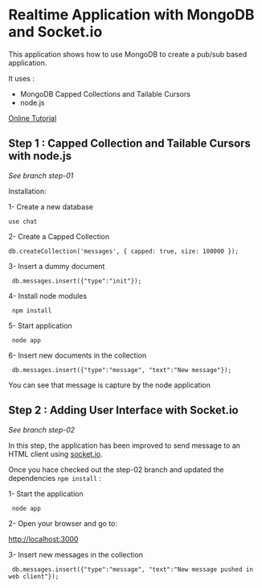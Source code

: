 # Realtime Application with MongoDB and Socket.io

This application shows how to use MongoDB to create a pub/sub based application.

It uses :

 * MongoDB Capped Collections and Tailable Cursors
 * node.js

[Online Tutorial](http://tgrall.github.io/blog/2015/01/12/how-to-create-a-pub-slash-sub-application-with-mongodb-introduction/)

## Step 1 : Capped Collection and Tailable Cursors with node.js

*See branch step-01*

Installation:

1- Create a new database

  `` use chat ``  



2- Create a Capped Collection

`` db.createCollection('messages', { capped: true, size: 100000 }); ``



3- Insert a dummy document


`` db.messages.insert({"type":"init"});``


4- Install node modules

`` npm install``


5- Start application

`` node app``

6- Insert new documents in the collection

`` db.messages.insert({"type":"message", "text":"New message"});``

You can see that message is capture by the node application


## Step 2 : Adding User Interface with Socket.io

*See branch step-02*

In this step, the application has been improved to send message to an HTML client using [socket.io](http://socket.io).

Once you hace checked out the step-02 branch and updated the dependencies `npm install` :

1- Start the application

`` node app``

2- Open your browser and go to:

[http://localhost:3000](http://localhost:3000)

3- Insert new messages in the collection

`` db.messages.insert({"type":"message", "text":"New message pushed in web client"});``


 
